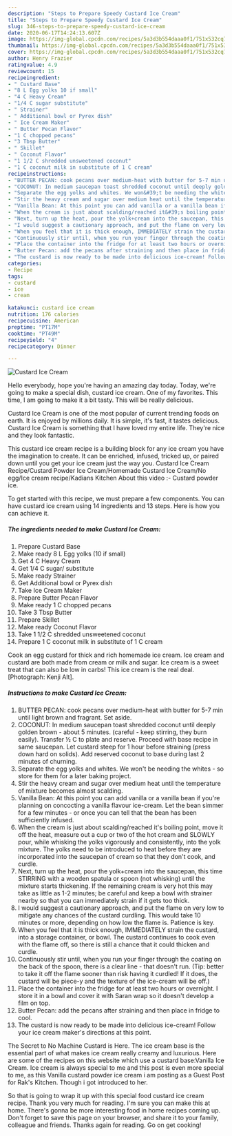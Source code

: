 ```yaml
---
description: "Steps to Prepare Speedy Custard Ice Cream"
title: "Steps to Prepare Speedy Custard Ice Cream"
slug: 346-steps-to-prepare-speedy-custard-ice-cream
date: 2020-06-17T14:24:13.607Z
image: https://img-global.cpcdn.com/recipes/5a3d3b554daaa0f1/751x532cq70/custard-ice-cream-recipe-main-photo.jpg
thumbnail: https://img-global.cpcdn.com/recipes/5a3d3b554daaa0f1/751x532cq70/custard-ice-cream-recipe-main-photo.jpg
cover: https://img-global.cpcdn.com/recipes/5a3d3b554daaa0f1/751x532cq70/custard-ice-cream-recipe-main-photo.jpg
author: Henry Frazier
ratingvalue: 4.9
reviewcount: 15
recipeingredient:
- " Custard Base"
- "8 L Egg yolks 10 if small"
- "4 C Heavy Cream"
- "1/4 C sugar substitute"
- " Strainer"
- " Additional bowl or Pyrex dish"
- " Ice Cream Maker"
- " Butter Pecan Flavor"
- "1 C chopped pecans"
- "3 Tbsp Butter"
- " Skillet"
- " Coconut Flavor"
- "1 1/2 C shredded unsweetened coconut"
- "1 C coconut milk in substitute of 1 C cream"
recipeinstructions:
- "BUTTER PECAN: cook pecans over medium-heat with butter for 5-7 min until light brown and fragrant. Set aside."
- "COCONUT: In medium saucepan toast shredded coconut until deeply golden brown - about 5 minutes. (careful - keep stirring, they burn easily). Transfer ½ C to plate and reserve. Proceed with base recipe in same saucepan. Let custard steep for 1 hour before straining (press down hard on solids). Add reserved coconut to base during last 2 minutes of churning."
- "Separate the egg yolks and whites. We won&#39;t be needing the whites - so store for them for a later baking project."
- "Stir the heavy cream and sugar over medium heat until the temperature of mixture becomes almost scalding."
- "Vanilla Bean: At this point you can add vanilla or a vanilla bean if you&#39;re planning on concocting a vanilla flavour ice-cream. Let the bean simmer for a few minutes - or once you can tell that the bean has been sufficiently infused."
- "When the cream is just about scalding/reached it&#39;s boiling point, move it off the heat, measure out a cup or two of the hot cream and SLOWLY pour, while whisking the yolks vigorously and consistently, into the yolk mixture. The yolks need to be introduced to heat before they are incorporated into the saucepan of cream so that they don&#39;t cook, and curdle."
- "Next, turn up the heat, pour the yolk+cream into the saucepan, this time STIRRING with a wooden spatula or spoon (not whisking) until the mixture starts thickening. If the remaining cream is very hot this may take as little as 1-2 minutes; be careful and keep a bowl with strainer nearby so that you can immediately strain if it gets too thick."
- "I would suggest a cautionary approach, and put the flame on very low to mitigate any chances of the custard curdling. This would take 10 minutes or more, depending on how low the flame is. Patience is key."
- "When you feel that it is thick enough, IMMEDIATELY strain the custard, into a storage container, or bowl. The custard continues to cook even with the flame off, so there is still a chance that it could thicken and curdle."
- "Continuously stir until, when you run your finger through the coating on the back of the spoon, there is a clear line - that doesn&#39;t run. (Tip: better to take it off the flame sooner than risk having it curdled! If it does, the custard will be piece-y and the texture of the ice-cream will be off.)"
- "Place the container into the fridge for at least two hours or overnight. I store it in a bowl and cover it with Saran wrap so it doesn&#39;t develop a film on top."
- "Butter Pecan: add the pecans after straining and then place in fridge to cool."
- "The custard is now ready to be made into delicious ice-cream! Follow your ice cream maker&#39;s directions at this point."
categories:
- Recipe
tags:
- custard
- ice
- cream

katakunci: custard ice cream 
nutrition: 176 calories
recipecuisine: American
preptime: "PT17M"
cooktime: "PT49M"
recipeyield: "4"
recipecategory: Dinner

---
```



![Custard Ice Cream](https://img-global.cpcdn.com/recipes/5a3d3b554daaa0f1/751x532cq70/custard-ice-cream-recipe-main-photo.jpg)

Hello everybody, hope you're having an amazing day today. Today, we're going to make a special dish, custard ice cream. One of my favorites. This time, I am going to make it a bit tasty. This will be really delicious.

Custard Ice Cream is one of the most popular of current trending foods on earth. It is enjoyed by millions daily. It is simple, it's fast, it tastes delicious. Custard Ice Cream is something that I have loved my entire life. They're nice and they look fantastic.

This custard ice cream recipe is a building block for any ice cream you have the imagination to create. It can be enriched, infused, tricked up, or paired down until you get your ice cream just the way you. Custard Ice Cream Recipe/Custard Powder Ice Cream/Homemade Custard Ice Cream/No egg/Ice cream recipe/Kadians Kitchen About this video :- Custard powder ice.


To get started with this recipe, we must prepare a few components. You can have custard ice cream using 14 ingredients and 13 steps. Here is how you can achieve it.

<!--inarticleads1-->

##### The ingredients needed to make Custard Ice Cream:

1. Prepare  Custard Base
1. Make ready 8 L Egg yolks (10 if small)
1. Get 4 C Heavy Cream
1. Get 1/4 C sugar/ substitute
1. Make ready  Strainer
1. Get  Additional bowl or Pyrex dish
1. Take  Ice Cream Maker
1. Prepare  Butter Pecan Flavor
1. Make ready 1 C chopped pecans
1. Take 3 Tbsp Butter
1. Prepare  Skillet
1. Make ready  Coconut Flavor
1. Take 1 1/2 C shredded unsweetened coconut
1. Prepare 1 C coconut milk in substitute of 1 C cream


Cook an egg custard for thick and rich homemade ice cream. Ice cream and custard are both made from cream or milk and sugar. Ice cream is a sweet treat that can also be low in carbs! This ice cream is the real deal. [Photograph: Kenji Alt]. 

<!--inarticleads2-->

##### Instructions to make Custard Ice Cream:

1. BUTTER PECAN: cook pecans over medium-heat with butter for 5-7 min until light brown and fragrant. Set aside.
1. COCONUT: In medium saucepan toast shredded coconut until deeply golden brown - about 5 minutes. (careful - keep stirring, they burn easily). Transfer ½ C to plate and reserve. Proceed with base recipe in same saucepan. Let custard steep for 1 hour before straining (press down hard on solids). Add reserved coconut to base during last 2 minutes of churning.
1. Separate the egg yolks and whites. We won&#39;t be needing the whites - so store for them for a later baking project.
1. Stir the heavy cream and sugar over medium heat until the temperature of mixture becomes almost scalding.
1. Vanilla Bean: At this point you can add vanilla or a vanilla bean if you&#39;re planning on concocting a vanilla flavour ice-cream. Let the bean simmer for a few minutes - or once you can tell that the bean has been sufficiently infused.
1. When the cream is just about scalding/reached it&#39;s boiling point, move it off the heat, measure out a cup or two of the hot cream and SLOWLY pour, while whisking the yolks vigorously and consistently, into the yolk mixture. The yolks need to be introduced to heat before they are incorporated into the saucepan of cream so that they don&#39;t cook, and curdle.
1. Next, turn up the heat, pour the yolk+cream into the saucepan, this time STIRRING with a wooden spatula or spoon (not whisking) until the mixture starts thickening. If the remaining cream is very hot this may take as little as 1-2 minutes; be careful and keep a bowl with strainer nearby so that you can immediately strain if it gets too thick.
1. I would suggest a cautionary approach, and put the flame on very low to mitigate any chances of the custard curdling. This would take 10 minutes or more, depending on how low the flame is. Patience is key.
1. When you feel that it is thick enough, IMMEDIATELY strain the custard, into a storage container, or bowl. The custard continues to cook even with the flame off, so there is still a chance that it could thicken and curdle.
1. Continuously stir until, when you run your finger through the coating on the back of the spoon, there is a clear line - that doesn&#39;t run. (Tip: better to take it off the flame sooner than risk having it curdled! If it does, the custard will be piece-y and the texture of the ice-cream will be off.)
1. Place the container into the fridge for at least two hours or overnight. I store it in a bowl and cover it with Saran wrap so it doesn&#39;t develop a film on top.
1. Butter Pecan: add the pecans after straining and then place in fridge to cool.
1. The custard is now ready to be made into delicious ice-cream! Follow your ice cream maker&#39;s directions at this point.


The Secret to No Machine Custard is Here. The ice cream base is the essential part of what makes ice cream really creamy and luxurious. Here are some of the recipes on this website which use a custard base:Vanilla Ice Cream. Ice cream is always special to me and this post is even more special to me, as this Vanilla custard powder ice cream i am posting as a Guest Post for Rak&#39;s Kitchen. Though i got introduced to her. 

So that is going to wrap it up with this special food custard ice cream recipe. Thank you very much for reading. I'm sure you can make this at home. There's gonna be more interesting food in home recipes coming up. Don't forget to save this page on your browser, and share it to your family, colleague and friends. Thanks again for reading. Go on get cooking!
